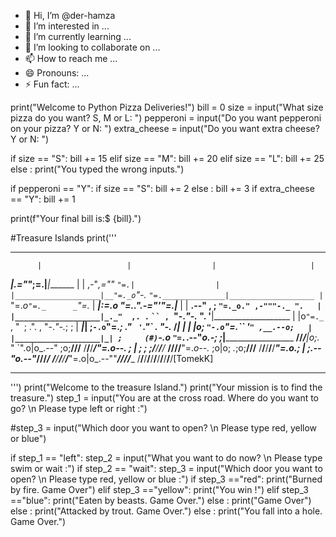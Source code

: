 - 👋 Hi, I’m @der-hamza
- 👀 I’m interested in ...
- 🌱 I’m currently learning ...
- 💞️ I’m looking to collaborate on ...
- 📫 How to reach me ...
- 😄 Pronouns: ...
- ⚡ Fun fact: ...

<!---
der-hamza/der-hamza is a ✨ special ✨ repository because its `README.md` (this file) appears on your GitHub profile.
You can click the Preview link to take a look at your changes.
--->
print("Welcome to Python Pizza Deliveries!")
bill = 0
size = input("What size pizza do you want? S, M or L: ")
pepperoni = input("Do you want pepperoni on your pizza? Y or N: ")
extra_cheese = input("Do you want extra cheese? Y or N: ")

if size == "S":
    bill += 15
elif size == "M":
    bill += 20
elif size == "L":
    bill += 25
else :
    print("You typed the wrong inputs.")
    
if pepperoni == "Y":
    if size == "S":
        bill += 2
    else :
        bill += 3
if extra_cheese == "Y":
    bill += 1   

print(f"Your final bill is:$ {bill}.") 

#Treasure Islands
print('''
*******************************************************************************
          |                   |                  |                     |
 _________|________________.=""_;=.______________|_____________________|_______
|                   |  ,-"_,=""     `"=.|                  |
|___________________|__"=._o`"-._        `"=.______________|___________________
          |                `"=._o`"=._      _`"=._                     |
 _________|_____________________:=._o "=._."_.-="'"=.__________________|_______
|                   |    __.--" , ; `"=._o." ,-"""-._ ".   |
|___________________|_._"  ,. .` ` `` ,  `"-._"-._   ". '__|___________________
          |           |o`"=._` , "` `; .". ,  "-._"-._; ;              |
 _________|___________| ;`-.o`"=._; ." ` '`."\` . "-._ /_______________|_______
|                   | |o;    `"-.o`"=._``  '` " ,__.--o;   |
|___________________|_| ;     (#) `-.o `"=.`_.--"_o.-; ;___|___________________
____/______/______/___|o;._    "      `".o|o_.--"    ;o;____/______/______/____
/______/______/______/_"=._o--._        ; | ;        ; ;/______/______/______/_
____/______/______/______/__"=._o--._   ;o|o;     _._;o;____/______/______/____
/______/______/______/______/____"=._o._; | ;_.--"o.--"_/______/______/______/_
____/______/______/______/______/_____"=.o|o_.--""___/______/______/______/____
/______/______/______/______/______/______/______/______/______/______/[TomekK]
*******************************************************************************
''')
print("Welcome to the treasure Island.")
print("Your mission is to find the treasure.")
step_1 = input("You are at the cross road. Where do you want to go? \n Please type left or right :")

#step_3 = input("Which door you want to open? \n Please type red, yellow or blue")

if step_1 == "left":
    step_2 = input("What you want to do now? \n Please type swim or wait :")
    if step_2 == "wait":
        step_3 = input("Which door you want to open? \n Please type red, yellow or blue :")
        if step_3 =="red":
            print("Burned by fire. Game Over")
        elif step_3 =="yellow":
            print("You win !")
        elif step_3 =="blue":
            print("Eaten by beasts. Game Over.")
        else :
            print("Game Over")
    else :
        print("Attacked by  trout. Game Over.")
else :
    print("You fall into a hole. Game Over.")   
